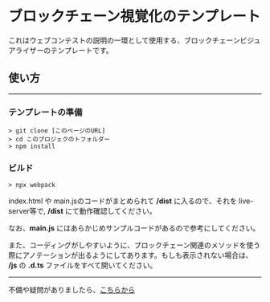 # ブロックチェーン視覚化のテンプレート

これはウェブコンテストの説明の一環として使用する、ブロックチェーンビジュアライザーのテンプレートです。

## 使い方

----------

### テンプレートの準備
```
> git clone [このページのURL]
> cd このプロジェクのトフォルダー
> npm install 
```

### ビルド
```
> npx webpack
```

index.html や main.jsのコードがまとめられて **/dist** に入るので、それを live-server等で, **/dist** にて動作確認してください。

なお、**main.js** にはあらかじめサンプルコードがあるので参考にしてください。

また、コーディングがしやすいように、ブロックチェーン関連のメソッドを使う際にアノテーションが出るようにしてあります。もしも表示されない場合は、 **/js** の **.d.ts** ファイルをすべて開いてください。

----------

不備や疑問がありましたら、[こちらから](<mailto:gatolifechannel@gmail.com>)

